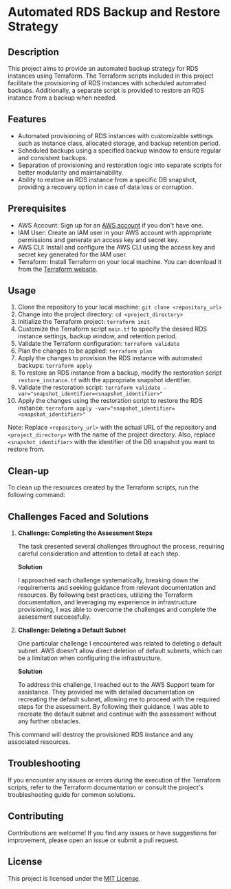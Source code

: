 # Automated RDS Backup and Restore Strategy

## Description
This project aims to provide an automated backup strategy for RDS instances using Terraform. The Terraform scripts included in this project facilitate the provisioning of RDS instances with scheduled automated backups. Additionally, a separate script is provided to restore an RDS instance from a backup when needed.

## Features

- Automated provisioning of RDS instances with customizable settings such as instance class, allocated storage, and backup retention period.
- Scheduled backups using a specified backup window to ensure regular and consistent backups.
- Separation of provisioning and restoration logic into separate scripts for better modularity and maintainability.
- Ability to restore an RDS instance from a specific DB snapshot, providing a recovery option in case of data loss or corruption.

## Prerequisites

- AWS Account: Sign up for an [AWS account](https://signin.aws.amazon.com/signin) if you don't have one.
- IAM User: Create an IAM user in your AWS account with appropriate permissions and generate an access key and secret key.
- AWS CLI: Install and configure the AWS CLI using the access key and secret key generated for the IAM user.
- Terraform: Install Terraform on your local machine. You can download it from the [Terraform website](https://www.terraform.io/downloads.html).

## Usage

1. Clone the repository to your local machine: `git clone <repository_url>`
2. Change into the project directory: `cd <project_directory>`
3. Initialize the Terraform project: `terraform init`
4. Customize the Terraform script `main.tf` to specify the desired RDS instance settings, backup window, and retention period.
5. Validate the Terraform configuration: `terraform validate`
6. Plan the changes to be applied: `terraform plan`
7. Apply the changes to provision the RDS instance with automated backups: `terraform apply`
8. To restore an RDS instance from a backup, modify the restoration script `restore_instance.tf` with the appropriate snapshot identifier.
9. Validate the restoration script: `terraform validate -var="snapshot_identifier=<snapshot_identifier>"`
10. Apply the changes using the restoration script to restore the RDS instance: `terraform apply -var="snapshot_identifier=<snapshot_identifier>"`

Note: Replace `<repository_url>` with the actual URL of the repository and `<project_directory>` with the name of the project directory. Also, replace `<snapshot_identifier>` with the identifier of the DB snapshot you want to restore from.

## Clean-up

To clean up the resources created by the Terraform scripts, run the following command:


## Challenges Faced and Solutions

1. **Challenge: Completing the Assessment Steps**

   The task presented several challenges throughout the process, requiring careful consideration and attention to detail at each step.

   **Solution**

   I approached each challenge systematically, breaking down the requirements and seeking guidance from relevant documentation and resources. By following best practices, utilizing the Terraform documentation, and leveraging my experience in infrastructure provisioning, I was able to overcome the challenges and complete the assessment successfully.

2. **Challenge: Deleting a Default Subnet**

   One particular challenge I encountered was related to deleting a default subnet. AWS doesn't allow direct deletion of default subnets, which can be a limitation when configuring the infrastructure.

   **Solution**

   To address this challenge, I reached out to the AWS Support team for assistance. They provided me with detailed documentation on recreating the default subnet, allowing me to proceed with the required steps for the assessment. By following their guidance, I was able to recreate the default subnet and continue with the assessment without any further obstacles.




This command will destroy the provisioned RDS instance and any associated resources.

## Troubleshooting

If you encounter any issues or errors during the execution of the Terraform scripts, refer to the Terraform documentation or consult the project's troubleshooting guide for common solutions.

## Contributing

Contributions are welcome! If you find any issues or have suggestions for improvement, please open an issue or submit a pull request.

## License

This project is licensed under the [MIT License](LICENSE).






